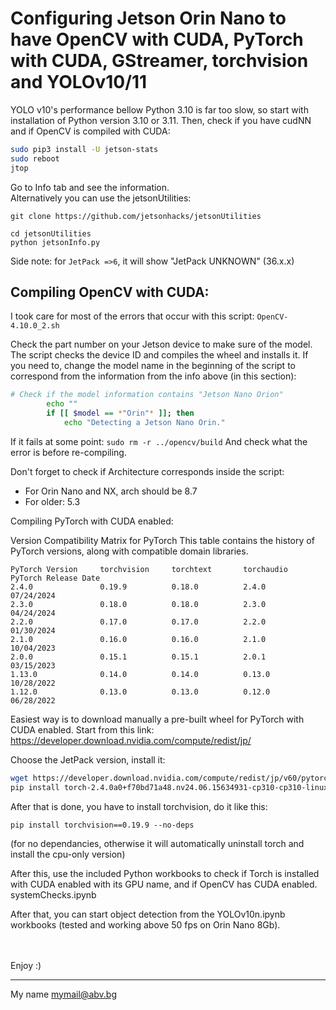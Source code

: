 # Configuring Jetson Orin Nano to have OpenCV with CUDA, PyTorch with CUDA, GStreamer, torchvision and YOLOv10/11
YOLO v10's performance bellow Python 3.10 is far too slow, so start with installation of Python version 3.10 or 3.11.
Then, check if you have cudNN and if OpenCV is compiled with CUDA:

```sh
sudo pip3 install -U jetson-stats
sudo reboot
jtop 
```

Go to Info tab and see the information.\
Alternatively you can use the jetsonUtilities:

    git clone https://github.com/jetsonhacks/jetsonUtilities

    cd jetsonUtilities
    python jetsonInfo.py

Side note: for `JetPack =>6`, it will show "JetPack UNKNOWN" (36.x.x)


## Compiling OpenCV with CUDA:
I took care for most of the errors that occur with this script:
`OpenCV-4.10.0_2.sh`

Check the part number on your Jetson device to make sure of the model. 
The script checks the device ID and compiles the wheel and installs it.
If you need to, change the model name in the beginning of the script to correspond from the information from the info above (in this section):

```sh
# Check if the model information contains "Jetson Nano Orion"
        echo ""
        if [[ $model == *"Orin"* ]]; then
            echo "Detecting a Jetson Nano Orin."
```

If it fails at some point: `sudo rm -r ../opencv/build`
And check what the error is before re-compiling.

Don't forget to check if Architecture corresponds inside the script:
- For Orin Nano and NX, arch should be 8.7
- For older: 5.3

Compiling PyTorch with CUDA enabled:

Version Compatibility Matrix for PyTorch
This table contains the history of PyTorch versions, along with compatible domain libraries.

```
PyTorch Version     torchvision     torchtext	    torchaudio	PyTorch Release Date
2.4.0	            0.19.9	        0.18.0	        2.4.0	    07/24/2024
2.3.0	            0.18.0	        0.18.0	        2.3.0	    04/24/2024
2.2.0	            0.17.0	        0.17.0	        2.2.0	    01/30/2024
2.1.0	            0.16.0	        0.16.0	        2.1.0	    10/04/2023
2.0.0	            0.15.1	        0.15.1	        2.0.1	    03/15/2023
1.13.0	            0.14.0	        0.14.0	        0.13.0	    10/28/2022
1.12.0	            0.13.0	        0.13.0	        0.12.0	    06/28/2022
```

Easiest way is to download manually a pre-built wheel for PyTorch with CUDA enabled.
Start from this link:
https://developer.download.nvidia.com/compute/redist/jp/

Choose the JetPack version, install it:
```sh
wget https://developer.download.nvidia.com/compute/redist/jp/v60/pytorch/torch-2.4.0a0+f70bd71a48.nv24.06.15634931-cp310-cp310-linux_aarch64.whl
pip install torch-2.4.0a0+f70bd71a48.nv24.06.15634931-cp310-cp310-linux_aarch64.whl
```

After that is done, you have to install torchvision, do it like this:

    pip install torchvision==0.19.9 --no-deps

(for no dependancies, otherwise it will automatically uninstall torch and install the cpu-only version)

After this, use the included Python workbooks to check if Torch is installed with CUDA enabled with its GPU name, and if OpenCV has CUDA enabled.
systemChecks.ipynb

After that, you can start object detection from the YOLOv10n.ipynb workbooks (tested and working above 50 fps on Orin Nano 8Gb).

\
\
Enjoy :)

----
My name <mymail@abv.bg>
